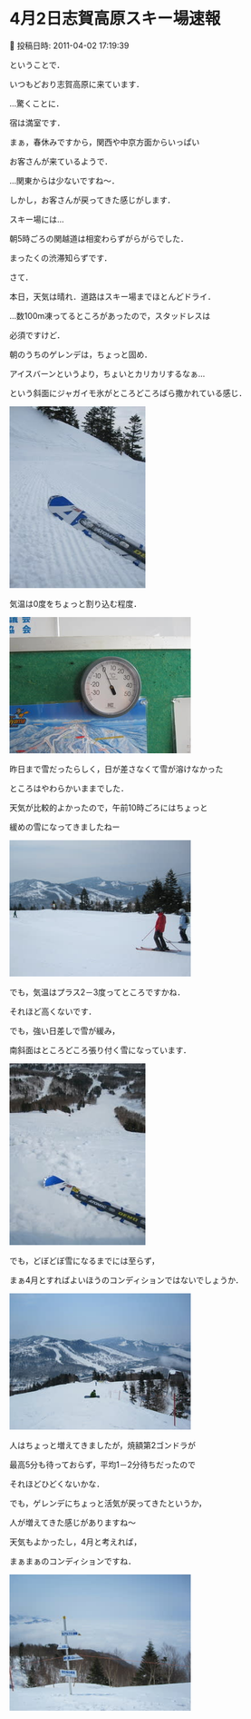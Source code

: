 # 4月2日志賀高原スキー場速報

📅 投稿日時: 2011-04-02 17:19:39

ということで．





いつもどおり志賀高原に来ています．


…驚くことに．


宿は満室です．


まぁ，春休みですから，関西や中京方面からいっぱい


お客さんが来ているようで．


…関東からは少ないですね～．





しかし，お客さんが戻ってきた感じがします．


スキー場には…


朝5時ごろの関越道は相変わらずがらがらでした．


まったくの渋滞知らずです．





さて．


本日，天気は晴れ．道路はスキー場までほとんどドライ．


…数100m凍ってるところがあったので，スタッドレスは


必須ですけど．





朝のうちのゲレンデは，ちょっと固め．


アイスバーンというより，ちょいとカリカリするなぁ…


という斜面にジャガイモ氷がところどころばら撒かれている感じ．




![d92fa3daa03e5cf02ac954f17facd804.jpg](images/d92fa3daa03e5cf02ac954f17facd804.jpg)




気温は0度をちょっと割り込む程度．




![cbde09633ff4866243f8754c016c6875.jpg](images/cbde09633ff4866243f8754c016c6875.jpg)




昨日まで雪だったらしく，日が差さなくて雪が溶けなかった


ところはやわらかいままでした．





天気が比較的よかったので，午前10時ごろにはちょっと


緩めの雪になってきましたねー




![3a0c6567b36346b487408533388df53b.jpg](images/3a0c6567b36346b487408533388df53b.jpg)




でも，気温はプラス2－3度ってところですかね．


それほど高くないです．


でも，強い日差しで雪が緩み，


南斜面はところどころ張り付く雪になっています．




![a5c2b9816778ceb56087345baf854da7.jpg](images/a5c2b9816778ceb56087345baf854da7.jpg)







でも，どぼどぼ雪になるまでには至らず，


まぁ4月とすればよいほうのコンディションではないでしょうか．




![b2fa66dfc50ffe1104ca0ccd617f1b14.jpg](images/b2fa66dfc50ffe1104ca0ccd617f1b14.jpg)




人はちょっと増えてきましたが，焼額第2ゴンドラが


最高5分も待っておらず，平均1－2分待ちだったので


それほどひどくないかな．





でも，ゲレンデにちょっと活気が戻ってきたというか，


人が増えてきた感じがありますね～


天気もよかったし，4月と考えれば，


まぁまぁのコンディションですね．




![4d494d427cc528ac108d197f1f314d2c.jpg](images/4d494d427cc528ac108d197f1f314d2c.jpg)
